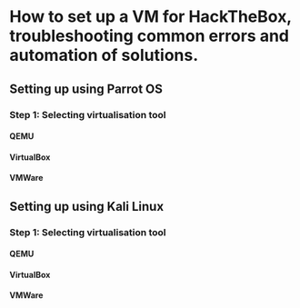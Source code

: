 # How to set up a VM for HackTheBox, troubleshooting common errors and automation of solutions.

## Setting up using Parrot OS
### Step 1: Selecting virtualisation tool

#### QEMU
#### VirtualBox
#### VMWare

## Setting up using Kali Linux
### Step 1: Selecting virtualisation tool

#### QEMU
#### VirtualBox
#### VMWare
